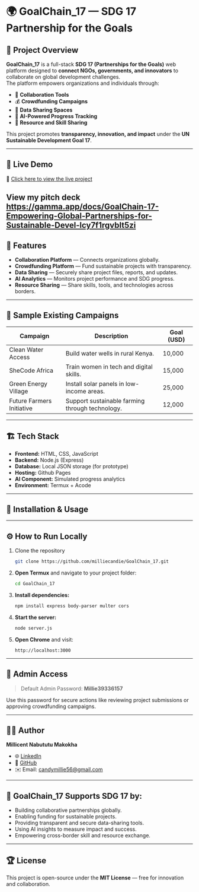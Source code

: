 # 🌍 GoalChain_17 — SDG 17 Partnership for the Goals

## 🧩 Project Overview  
**GoalChain_17** is a full-stack **SDG 17 (Partnerships for the Goals)** web platform designed to **connect NGOs, governments, and innovators** to collaborate on global development challenges.  
The platform empowers organizations and individuals through:
- 🤝 **Collaboration Tools**  
- 💰 **Crowdfunding Campaigns**  
- 📂 **Data Sharing Spaces**  
- 🧠 **AI-Powered Progress Tracking**  
- 🔧 **Resource and Skill Sharing**

This project promotes **transparency, innovation, and impact** under the **UN Sustainable Development Goal 17**.

---

## 🚀 Live Demo  
🔗 [Click here to view the live project](https://milliecandie.github.io/GoalChain_17/)

View my pitch deck
https://gamma.app/docs/GoalChain-17-Empowering-Global-Partnerships-for-Sustainable-Devel-lcy7f1rgvblt5zi
---

## 🚀 Features
- **Collaboration Platform** — Connects organizations globally.  
- **Crowdfunding Platform** — Fund sustainable projects with transparency.  
- **Data Sharing** — Securely share project files, reports, and updates.  
- **AI Analytics** — Monitors project performance and SDG progress.  
- **Resource Sharing** — Share skills, tools, and technologies across borders.  

---

## 🧠 Sample Existing Campaigns
| Campaign | Description | Goal (USD) |
|-----------|--------------|------------|
| Clean Water Access | Build water wells in rural Kenya. | 10,000 |
| SheCode Africa | Train women in tech and digital skills. | 15,000 |
| Green Energy Village | Install solar panels in low-income areas. | 25,000 |
| Future Farmers Initiative | Support sustainable farming through technology. | 12,000 |

---

## 🏗️ Tech Stack
- **Frontend:** HTML, CSS, JavaScript  
- **Backend:** Node.js (Express)  
- **Database:** Local JSON storage (for prototype)
- **Hosting:** Github Pages
- **AI Component:** Simulated progress analytics  
- **Environment:** Termux + Acode  

---

## 🧰 Installation & Usage
---

## ⚙️ How to Run Locally  

1. Clone the repository  
   ```bash
   git clone https://github.com/milliecandie/GoalChain_17.git
   
1. **Open Termux** and navigate to your project folder:
   ```bash
   cd GoalChain_17
   ```
2. **Install dependencies:**
   ```bash
   npm install express body-parser multer cors
   ```
3. **Start the server:**
   ```bash
   node server.js
   ```
4. **Open Chrome** and visit:
   ```
   http://localhost:3000
   ```

---

## 🔐 Admin Access
> Default Admin Password: **Millie39336157**

Use this password for secure actions like reviewing project submissions or approving crowdfunding campaigns.

---

## 👩‍💻 Author
**Millicent Nabututu Makokha**  
- 🌐 [LinkedIn](https://www.linkedin.com/in/millicent-makokha-96980020a)  
- 🐙 [GitHub](https://github.com/milliecandie)  
- ✉️ Email: candymillie56@gmail.com  

---

## 🌱 GoalChain_17 Supports SDG 17 by:
- Building collaborative partnerships globally.  
- Enabling funding for sustainable projects.  
- Providing transparent and secure data-sharing tools.  
- Using AI insights to measure impact and success.  
- Empowering cross-border skill and resource exchange.  

---

## 🏆 License
This project is open-source under the **MIT License** — free for innovation and collaboration.
